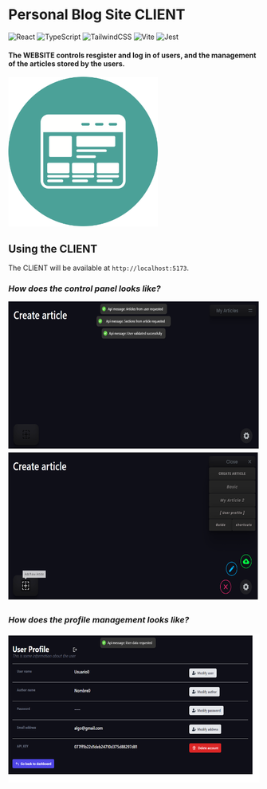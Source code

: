 # Personal Blog Site CLIENT
![React](https://img.shields.io/badge/react-%2320232a.svg?style=for-the-badge&logo=react&logoColor=%2361DAFB) ![TypeScript](https://img.shields.io/badge/typescript-%23007ACC.svg?style=for-the-badge&logo=typescript&logoColor=white) ![TailwindCSS](https://img.shields.io/badge/tailwindcss-%2338B2AC.svg?style=for-the-badge&logo=tailwind-css&logoColor=white) ![Vite](https://img.shields.io/badge/vite-%23646CFF.svg?style=for-the-badge&logo=vite&logoColor=white)  ![Jest](https://img.shields.io/badge/Jest-323330?style=for-the-badge&logo=Jest&logoColor=white) 

#### **The WEBSITE controls resgister and log in of users, and the management of the articles stored by the users.**

<img alt="Website Logo" src="https://github.com/austinbrage/personal-blog-client/blob/main/public/blog-Icon.png" width="300" height="300">

## Using the CLIENT

The CLIENT will be available at `http://localhost:5173`.

### _**How does the control panel looks like?**_

<img alt="Website Logo" src="https://github.com/austinbrage/personal-blog-client/blob/main/public/dashboard-1.png" width="600" height="300">

<img alt="Website Logo" src="https://github.com/austinbrage/personal-blog-client/blob/main/public/dashboard-2.png" width="600" height="300">

### _**How does the profile management looks like?**_

<img alt="Website Logo" src="https://github.com/austinbrage/personal-blog-client/blob/main/public/profile.png" width="600" height="300">
